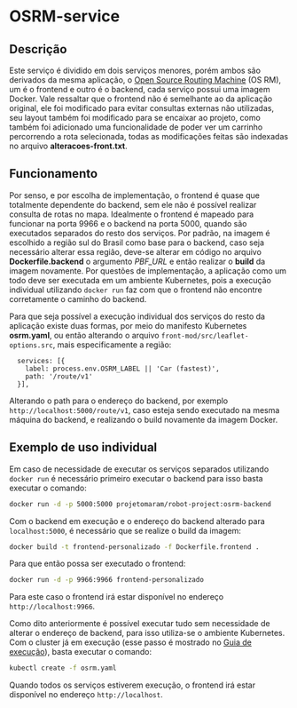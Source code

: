 # OSRM-service

## Descrição
Este serviço é dividido em dois serviços menores, porém ambos são derivados da mesma aplicação, o [Open Source Routing Machine](https://project-osrm.org/) (OS  RM), um é o frontend e outro é o backend, cada serviço possui uma imagem Docker. Vale ressaltar que o frontend não é semelhante ao da aplicação original, ele foi modificado para evitar consultas externas não utilizadas, seu layout também foi modificado para se encaixar ao projeto, como também foi adicionado uma funcionalidade de poder ver um carrinho percorrendo a rota selecionada, todas as modificações feitas são indexadas no arquivo **alteracoes-front.txt**.

## Funcionamento
Por senso, e por escolha de implementação, o frontend é quase que totalmente dependente do backend, sem ele não é possível realizar consulta de rotas no mapa. Idealmente o frontend é mapeado para funcionar na porta 9966 e o backend na porta 5000, quando são executados separados do resto dos serviços. Por padrão, na imagem é escolhido a região sul do Brasil como base para o backend, caso seja necessário alterar essa região, deve-se alterar em código no arquivo **Dockerfile.backend** o argumento *PBF_URL* e então realizar o **build** da imagem novamente. Por questões de implementação, a aplicação como um todo deve ser executada em um ambiente Kubernetes, pois a execução individual utilizando `docker run` faz com que o frontend não encontre corretamente o caminho do backend.

Para que seja possível a execução individual dos serviços do resto da aplicação existe duas formas, por meio do manifesto Kubernetes **osrm.yaml**, ou então alterando o arquivo `front-mod/src/leaflet-options.src`, mais especificamente a região:
```
  services: [{
    label: process.env.OSRM_LABEL || 'Car (fastest)',
    path: '/route/v1'
  }],
```
Alterando o path para o endereço do backend, por exemplo `http://localhost:5000/route/v1`, caso esteja sendo executado na mesma máquina do backend, e realizando o build novamente da imagem Docker.

## Exemplo de uso individual
Em caso de necessidade de executar os serviços separados utilizando `docker run` é  necessário primeiro executar o backend para isso basta executar o comando:
```bash
docker run -d -p 5000:5000 projetomaram/robot-project:osrm-backend
```
Com o backend em execução e o endereço do backend alterado para `localhost:5000`, é necessário que se realize o build da imagem:
```bash
docker build -t frontend-personalizado -f Dockerfile.frontend .
```
Para que então possa ser executado o frontend:
```bash
docker run -d -p 9966:9966 frontend-personalizado
```
Para este caso o frontend irá estar disponível no endereço `http://localhost:9966`.

Como dito anteriormente é possível executar tudo sem necessidade de alterar o endereço de backend, para isso utiliza-se o ambiente Kubernetes. Com o cluster já em execução (esse passo é mostrado no [Guia de execução](https://github.com/projetomaram/Microsservicos-Aplicado-em-Robotica-Autonoma-Movel?tab=readme-ov-file#guia-de-execução)), basta executar o comando:
```bash
kubectl create -f osrm.yaml
```
Quando todos os serviços estiverem execução, o frontend irá estar disponível no endereço `http://localhost`.